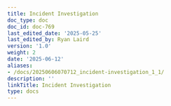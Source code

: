 ```yaml
---
title: Incident Investigation
doc_type: doc
doc_id: doc-769
last_edited_date: '2025-05-25'
last_edited_by: Ryan Laird
version: '1.0'
weight: 2
date: '2025-06-12'
aliases:
- /docs/20250606070712_incident-investigation_1_1/
description: ''
linkTitle: Incident Investigation
type: docs
---
```


